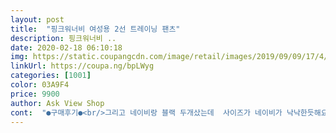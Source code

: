 ```yaml
---
layout: post 
title:  "핑크워너비 여성용 2선 트레이닝 팬츠" 
description: 핑크워너비 ..
date: 2020-02-18 06:10:18 
img: https://static.coupangcdn.com/image/retail/images/2019/09/09/17/4/af091263-7dbb-405d-b2d4-474f505fae28.jpg 
linkUrl: https://coupa.ng/bpLWyg 
categories: [1001] 
color: 03A9F4 
price: 9900 
author: Ask View Shop 
cont:  "●구매후기●<br/>그리고 네이비랑 블랙 두개샀는데  사이즈가 네이비가 낙낙한듯해요<br/>네이비.<br/>블랙 두개한거 잘한듯<br/>먼지가 잘묻는소재이긴함<br/>수정: 먼지 정말 많이 붙어욤ㅠ<br/>얇고 부드러워요~<br/>얇고 부들부들... <br/>부드러워서 애들이 자꾸 만지네요.<br/>엉덩이를ㅋㅋ<br/>운동할 때 일할 때 입으면 좋겠어요<br/>이염없음<br/>포장열었을때 실밥이 우두둑<br/>프리했음 안될뻔<br/>혹시나해서 세탁망넣어서 세탁<br/>후기보고 구매.<br/>지금입기딱!<br/>" 
---
```

